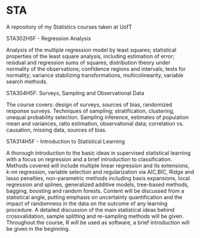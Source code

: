 # STA
A repository of my Statistics courses taken at UofT

STA302H5F - Regression Analysis

Analysis of the multiple regression model by least squares; statistical properties of the least square analysis, including estimation of error; residual and regression sums of squares; distribution theory under normality of the observations; confidence regions and intervals; tests for normality; variance stabilizing transformations, multicolinearity, variable search methods.

STA304H5F: Surveys, Sampling and Observational Data

The course covers: design of surveys, sources of bias, randomized response surveys. Techniques of sampling; stratification, clustering, unequal probability selection. Sampling inference, estimates of population mean and variances, ratio estimation, observational data; correlation vs. causation, missing data, sources of bias. 


STA314H5F - Introduction to Statistical Learning

A thorough introduction to the basic ideas in supervised statistical learning with a focus on regression and a brief introduction to classification. Methods covered will include multiple linear regression and its extensions, k-nn regression, variable selection and regularization via AIC,BIC, Ridge and lasso penalties, non-parametric methods including basis expansions, local regression and splines, generalized additive models, tree-based methods, bagging, boosting and random forests. Content will be discussed from a statistical angle, putting emphasis on uncertainty quantification and the impact of randomness in the data on the outcome of any learning procedure. A detailed discussion of the main statistical ideas behind crossvalidation, sample splitting and re-sampling methods will be given. Throughout the course, R will be used as software, a brief introduction will be given in the beginning.
